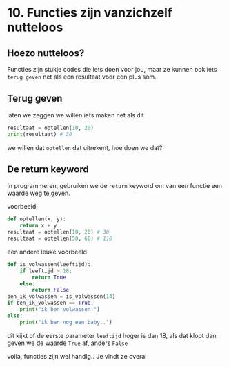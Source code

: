 # 10. Functies zijn vanzichzelf nutteloos

## Hoezo nutteloos?

Functies zijn stukje codes die iets doen voor jou, maar ze kunnen ook iets ``terug geven`` net als een resultaat voor een plus som. 

## Terug geven
laten we zeggen we willen iets maken net als dit
```py
resultaat = optellen(10, 20)
print(resultaat) # 30
```
we willen dat ``optellen`` dat uitrekent, hoe doen we dat?

## De return keyword

In programmeren, gebruiken we de ``return`` keyword om van een functie een waarde weg te geven.

voorbeeld:
```py
def optellen(x, y):
    return x + y
resultaat = optellen(10, 20) # 30
resultaat = optellen(50, 60) # 110
```

een andere leuke voorbeeld
```py
def is_volwassen(leeftijd):
    if leeftijd > 18:
        return True
    else:
        return False
ben_ik_volwassen = is_volwassen(14)
if ben_ik_volwassen == True:
    print("ik ben volwassen!")
else:
    print("ik ben nog een baby..")
```
dit kijkt of de eerste parameter ``leeftijd`` hoger is dan 18, als dat klopt dan geven we de waarde ``True`` af, anders ``False``

voila, functies zijn wel handig.. Je vindt ze overal